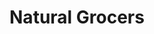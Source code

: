 ---
title: "Natural Grocers"
url: /vancouver/natural-grocers-southeast-192nd-avenue/
shop: supermarket
---